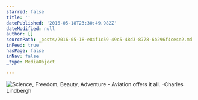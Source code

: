 ```yaml
---
starred: false
title: ''
datePublished: '2016-05-18T23:30:49.982Z'
dateModified: null
author: []
sourcePath: _posts/2016-05-18-e84f1c59-49c5-48d3-8778-6b296f4ce4e2.md
inFeed: true
hasPage: false
inNav: false
_type: MediaObject

---
```

![Science, Freedom, Beauty, Adventure - Aviation offers it all. -Charles Lindbergh](https://the-grid-user-content.s3-us-west-2.amazonaws.com/3dd0ba74-072c-4a62-8feb-e280c5bbc295.jpg)